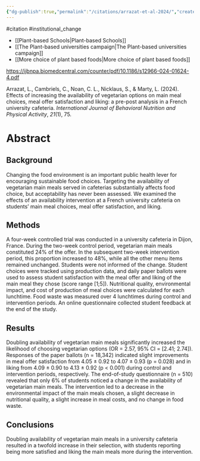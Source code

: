 ```yaml
---
{"dg-publish":true,"permalink":"/citations/arrazat-et-al-2024/","created":"2025-10-23T17:42:45.053+01:00","updated":"2025-10-23T18:06:08.813+01:00"}
---
```


#citation #institutional_change 

- [[Plant-based Schools\|Plant-based Schools]]
- [[The Plant-based universities campaign\|The Plant-based universities campaign]]
- [[More choice of plant based foods\|More choice of plant based foods]]

https://ijbnpa.biomedcentral.com/counter/pdf/10.1186/s12966-024-01624-4.pdf

Arrazat, L., Cambriels, C., Noan, C. L., Nicklaus, S., & Marty, L. (2024). Effects of increasing the availability of vegetarian options on main meal choices, meal offer satisfaction and liking: a pre-post analysis in a French university cafeteria. _International Journal of Behavioral Nutrition and Physical Activity_, _21_(1), 75.

# Abstract

## Background  
Changing the food environment is an important public health lever for encouraging sustainable food choices. Targeting the availability of vegetarian main meals served in cafeterias substantially affects food choice, but acceptability has never been assessed. We examined the effects of an availability intervention at a French university cafeteria on students’ main meal choices, meal offer satisfaction, and liking.

## Methods  
A four-week controlled trial was conducted in a university cafeteria in Dijon, France. During the two-week control period, vegetarian main meals constituted 24% of the offer. In the subsequent two-week intervention period, this proportion increased to 48%, while all the other menu items remained unchanged. Students were not informed of the change. Student choices were tracked using production data, and daily paper ballots were used to assess student satisfaction with the meal offer and liking of the main meal they chose (score range [1;5]). Nutritional quality, environmental impact, and cost of production of meal choices were calculated for each lunchtime. Food waste was measured over 4 lunchtimes during control and intervention periods. An online questionnaire collected student feedback at the end of the study.

## Results  
Doubling availability of vegetarian main meals significantly increased the likelihood of choosing vegetarian options (OR = 2.57, 95% CI = [2.41; 2.74]). Responses of the paper ballots (n = 18,342) indicated slight improvements in meal offer satisfaction from 4.05 ± 0.92 to 4.07 ± 0.93 (p = 0.028) and in liking from 4.09 ± 0.90 to 4.13 ± 0.92 (p < 0.001) during control and intervention periods, respectively. The end-of-study questionnaire (n = 510) revealed that only 6% of students noticed a change in the availability of vegetarian main meals. The intervention led to a decrease in the environmental impact of the main meals chosen, a slight decrease in nutritional quality, a slight increase in meal costs, and no change in food waste.

## Conclusions  
Doubling availability of vegetarian main meals in a university cafeteria resulted in a twofold increase in their selection, with students reporting being more satisfied and liking the main meals more during the intervention.